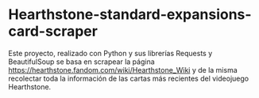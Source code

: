 # Hearthstone-standard-expansions-card-scraper

Este proyecto, realizado con Python y sus librerías Requests y BeautifulSoup se basa en scrapear la página https://hearthstone.fandom.com/wiki/Hearthstone_Wiki y de la misma recolectar toda la información de las cartas más recientes del videojuego Hearthstone.

